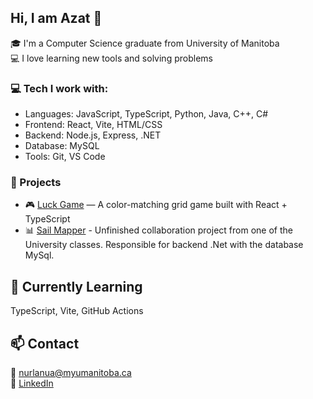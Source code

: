 ## Hi, I am Azat 👋

🎓 I'm a Computer Science graduate from University of Manitoba  
💻 I love learning new tools and solving problems

### 💻 Tech I work with:
- Languages: JavaScript, TypeScript, Python, Java, C++, C#
- Frontend: React, Vite, HTML/CSS
- Backend: Node.js, Express, .NET
- Database: MySQL
- Tools: Git, VS Code

### 🚀 Projects
- 🎮 [Luck Game](https://nurlanua.github.io/children-game/luck-game/) — A color-matching grid game built with React + TypeScript
- 📊 [Sail Mapper](https://github.com/COMP-4350-Group-8/admin) - Unfinished collaboration project from one of the University classes. Responsible for backend .Net with the database MySql.


## 🧠 Currently Learning
TypeScript, Vite, GitHub Actions

## 📫 Contact
📧 nurlanua@myumanitoba.ca  
🔗 [LinkedIn](https://www.linkedin.com/in/azat-nurlan-uulu-589410154/)

